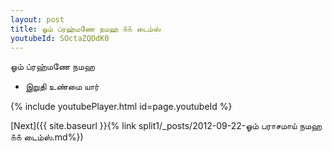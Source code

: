 ```yaml
---
layout: post
title: ஓம் ப்ரஹ்மணே நமஹ ௧௧ டைம்ஸ்
youtubeId: SOctaZQDdK0
---
```

 
 
 ஓம் ப்ரஹ்மணே நமஹ  
 
 -  இறுதி உண்மை யார் 
 
  
 
  
 
 
 
 
 
 


{% include youtubePlayer.html id=page.youtubeId %}
 
[Next]({{ site.baseurl }}{% link  split1/_posts/2012-09-22-ஓம் பராசமாய் நமஹ ௧௧ டைம்ஸ்.md%})
 
